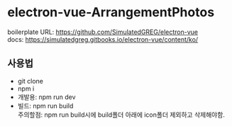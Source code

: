 # electron-vue-ArrangementPhotos

boilerplate URL: https://github.com/SimulatedGREG/electron-vue   
docs: https://simulatedgreg.gitbooks.io/electron-vue/content/ko/

## 사용법
- git clone
- npm i
- 개발용: npm run dev
- 빌드: npm run build   
주의할점: npm run build시에 build폴더 아래에 icon폴더 제외하고 삭제해야함.